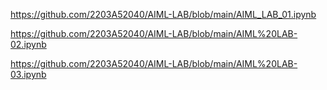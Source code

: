 https://github.com/2203A52040/AIML-LAB/blob/main/AIML_LAB_01.ipynb

https://github.com/2203A52040/AIML-LAB/blob/main/AIML%20LAB-02.ipynb

https://github.com/2203A52040/AIML-LAB/blob/main/AIML%20LAB-03.ipynb
